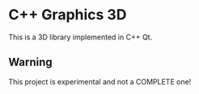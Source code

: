 # C++ Graphics 3D
This is a 3D library implemented in C++ Qt.
## Warning
This project is experimental and not a COMPLETE one!
